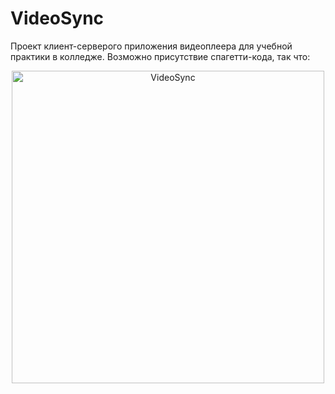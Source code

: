 # VideoSync
 
Проект клиент-серверого приложения видеоплеера для учебной практики в колледже. Возможно присутствие спагетти-кода, так что:

<p align="center">
  <img src="https://github.com/user-attachments/assets/a48b9718-26ae-4d9c-b983-fd2a51961110" alt="VideoSync" width="500">
</p>

